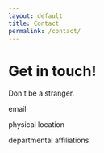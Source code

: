 ```yaml
---
layout: default
title: Contact
permalink: /contact/
---
```

# Get in touch!

Don't be a stranger.

email

physical location

departmental affiliations
